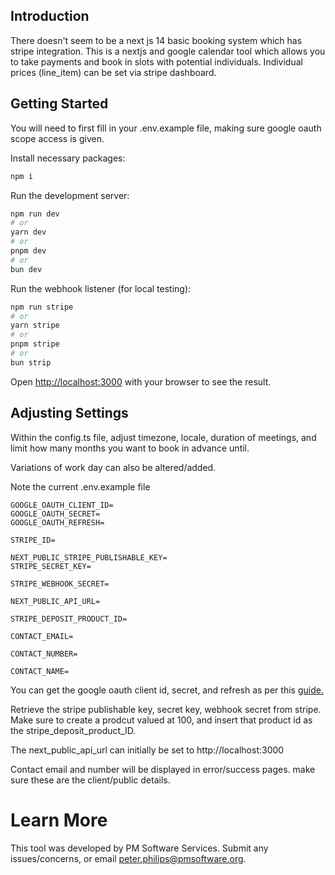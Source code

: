 ## Introduction

There doesn't seem to be a next js 14 basic booking system which has stripe integration. This is a nextjs and google calendar tool which allows you to take payments and book in slots with potential individuals. Individual prices (line_item) can be set via stripe dashboard. 

## Getting Started
You will need to first fill in your .env.example file, making sure google oauth scope access is given.

Install necessary packages:
```bash
npm i
```

Run the development server:

```bash
npm run dev
# or
yarn dev
# or
pnpm dev
# or
bun dev
```

Run the webhook listener (for local testing):
```bash
npm run stripe
# or
yarn stripe
# or
pnpm stripe
# or
bun strip
```

Open [http://localhost:3000](http://localhost:3000) with your browser to see the result.



## Adjusting Settings
Within the config.ts file, adjust timezone, locale, duration of meetings, and limit how many months you want to book in advance until. 

Variations of work day can also be altered/added.

Note the current .env.example file

```
GOOGLE_OAUTH_CLIENT_ID=
GOOGLE_OAUTH_SECRET=
GOOGLE_OAUTH_REFRESH=

STRIPE_ID=

NEXT_PUBLIC_STRIPE_PUBLISHABLE_KEY=
STRIPE_SECRET_KEY=

STRIPE_WEBHOOK_SECRET=

NEXT_PUBLIC_API_URL= 

STRIPE_DEPOSIT_PRODUCT_ID=

CONTACT_EMAIL=

CONTACT_NUMBER=

CONTACT_NAME=
```

You can get the google oauth client id, secret, and refresh as per this [guide.](https://timfeeley.com/posts/nextjs-self-scheduler-calendly-alternative) 

Retrieve the stripe publishable key, secret key, webhook secret from stripe. Make sure to create a prodcut valued at 100, and insert that product id as the stripe_deposit_product_ID.

The next_public_api_url can initially be set to http://localhost:3000

Contact email and number will be displayed in error/success pages. make sure these are the client/public details.

# Learn More

This tool was developed by PM Software Services. Submit any issues/concerns, or email peter.philips@pmsoftware.org.
